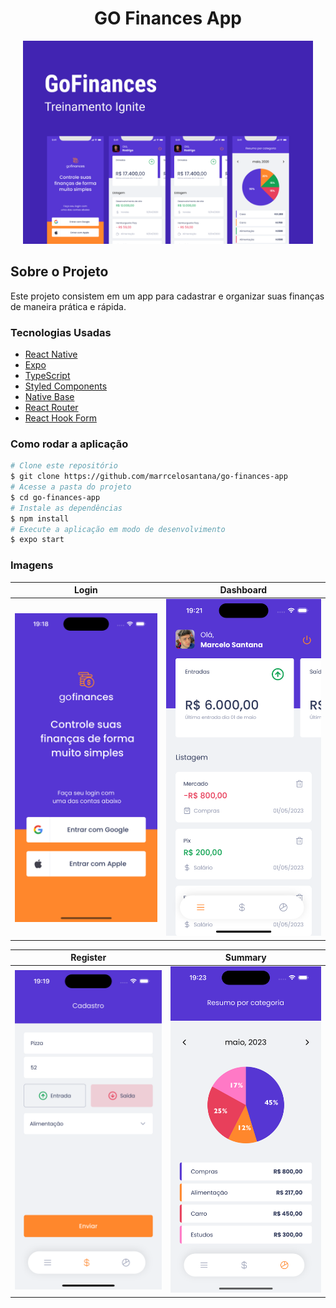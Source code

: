 <h1 style="text-align: center; font-weight: bold;">GO Finances App</h1>

<div align="center" >
  <img src="./src/assets/screenshots/capa.png" height="325">
</div>

## Sobre o Projeto

Este projeto consistem em um app para cadastrar e organizar suas finanças de maneira prática e rápida.

### Tecnologias Usadas

- [React Native](https://reactnative.dev/)
- [Expo](https://expo.dev/)
- [TypeScript](https://www.typescriptlang.org/)
- [Styled Components](https://styled-components.com/)
- [Native Base](https://nativebase.io/)
- [React Router](https://reactrouter.com/en/main)
- [React Hook Form](https://react-hook-form.com/)

### Como rodar a aplicação

```bash
# Clone este repositório
$ git clone https://github.com/marrcelosantana/go-finances-app
# Acesse a pasta do projeto
$ cd go-finances-app
# Instale as dependências
$ npm install
# Execute a aplicação em modo de desenvolvimento
$ expo start

```

### Imagens

|                      Login                       |                      Dashboard                      |
| :----------------------------------------------: | :-------------------------------------------------: |
| <img src= "./src/assets/screenshots/login.png" > | <img src= "./src/assets/screenshots/dashboard.png"> |

|                      Register                       |                      Summary                      |
| :-------------------------------------------------: | :-----------------------------------------------: |
| <img src= "./src/assets/screenshots/register.png" > | <img src= "./src/assets/screenshots/summary.png"> |
